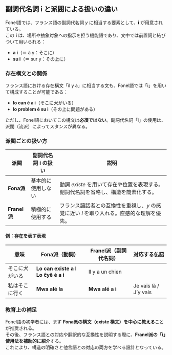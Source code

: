 ## 副詞代名詞 i と派閥による扱いの違い

Fonel語では、フランス語の副詞代名詞 *y* に相当する要素として、**i** が用意されている。  
この **i** は、場所や抽象対象への指示を担う機能語であり、文中では前置詞と結びついて用いられる：

- **a i**（＝ à y：そこに）
- **su i**（＝ sur y：その上に）

### 存在構文との関係

フランス語における存在構文「il y a」に相当する文も、Fonel語では「i」を用いて構成することが可能である：

- **lo can é a i**（そこに犬がいる）  
- **lo problem é su i**（その上に問題がある）

ただし、Fonel語においてこの構文は**必須ではない**。副詞代名詞「i」の使用は、派閥（流派）によってスタンスが異なる。

### 派閥ごとの扱い方

| 派閥         | 副詞代名詞 i の扱い | 説明                                                                                      |
|--------------|---------------------|-------------------------------------------------------------------------------------------|
| **Fona派**   | 基本的に使用しない  | 動詞 *existe* を用いて存在や位置を表現する。副詞代名詞を省略し、構造を簡素化する。        |
| **Franel派** | 積極的に使用する    | フランス語話者との互換性を重視し、*y* の感覚に近い *i* を取り入れる。直感的な理解を優先。 |

#### 例：存在を表す表現

| 意味           | Fona派（動詞）      | Franel派（副詞代名詞） | 対応する仏語           |
|----------------|---------------------|------------------------|------------------------|
| そこに犬がいる | **Lo can existe a** l **Lo ĉyẽ é a i**       | Il y a un chien        |
| 私はそこに行く | **Mwa alé la**      | **Mwa alé a i**        | Je vais là / J’y vais |

### 教育上の補足

Fonel語の初学者には、まず **Fona派の構文（existe 構文）を中心に教える**ことが推奨される。  
その後、フランス語との対応や翻訳的な互換性を説明する際に、**Franel派の「i」使用法を補助的に紹介**する。  
これにより、構造の明確さと他言語との対応の両方を学べる設計となっている。

